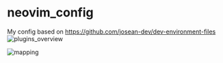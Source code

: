 # neovim_config
My config based on https://github.com/josean-dev/dev-environment-files
![plugins_overview](https://user-images.githubusercontent.com/88166395/212782803-c515c43f-22ec-4f10-ac57-c70faf561321.jpg)

![mapping](https://user-images.githubusercontent.com/88166395/212784726-89ba8626-7935-407c-bce0-c54731b76dd5.jpeg)
